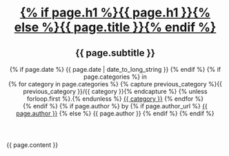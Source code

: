 <header>
  <hgroup>
    <h1><a href={{ page.url}}>{% if page.h1 %}{{ page.h1 }}{% else %}{{ page.title }}{% endif %}</a></h1>
    <h2>{{ page.subtitle }}</h2>
  </hgroup>
  {% if page.date %}
  <time pubdate="pubdate" datetime="{{ page.date | date_to_xmlschema }}">{{ page.date | date_to_long_string }}</time>
  {% endif %}
  {% if page.categories %} in
  <nav>
    {% for category in page.categories %}
      {% capture previous_category %}{{ previous_category }}/{{ category }}{% endcapture %}
      {% unless forloop.first %}.{% endunless %}
      <a href="{{ previous_category }}">{{ category }}</a>
    {% endfor %}
  </nav>
  {% endif %}
  {% if page.author %} by
    {% if page.author_url %}
      <a href="{{ page.author_url }}">{{ page.author }}</a>
    {% else %}
      {{ page.author }}
    {% endif %}
  {% endif %}
</header>
{{ page.content }}
